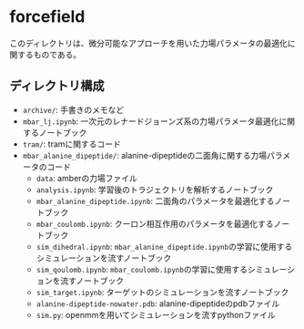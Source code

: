 # forcefield

このディレクトリは、微分可能なアプローチを用いた力場パラメータの最適化に関するものである。

## ディレクトリ構成

- `archive/`: 手書きのメモなど
- `mbar_lj.ipynb`: 一次元のレナードジョーンズ系の力場パラメータ最適化に関するノートブック
- `tram/`: tramに関するコード
- `mbar_alanine_dipeptide/`: alanine-dipeptideの二面角に関する力場パラメータのコード
    - `data`: amberの力場ファイル
    - `analysis.ipynb`: 学習後のトラジェクトリを解析するノートブック
    - `mbar_alanine_dipeptide.ipynb`: 二面角のパラメータを最適化するノートブック
    - `mbar_coulomb.ipynb`: クーロン相互作用のパラメータを最適化するノートブック
    - `sim_dihedral.ipynb`: `mbar_alanine_dipeptide.ipynb`の学習に使用するシミュレーションを流すノートブック
    - `sim_qoulomb.ipynb`: `mbar_coulomb.ipynb`の学習に使用するシミュレーションを流すノートブック
    - `sim_target.ipynb`: ターゲットのシミュレーションを流すノートブック
    - `alanine-dipeptide-nowater.pdb`: alanine-dipeptideのpdbファイル
    - `sim.py`: openmmを用いてシミュレーションを流すpythonファイル